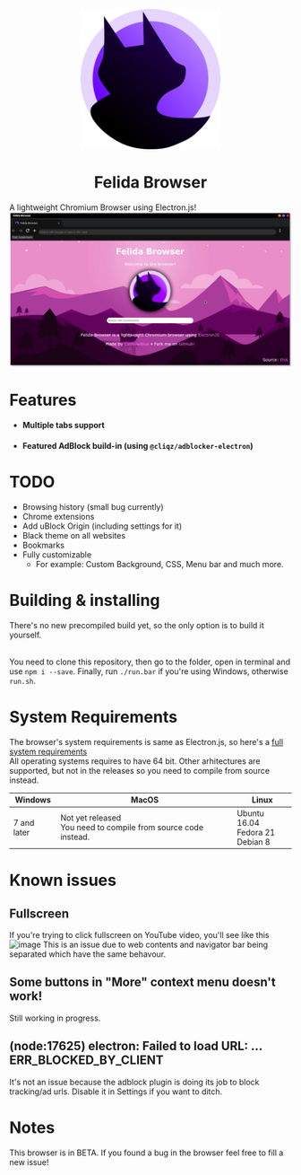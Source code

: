 <p align="center"><img width="250" height="250" src="./assets/icon.png" alt="Felida icon"></p>
<h1 align="center">Felida Browser</h1>
A lightweight Chromium Browser using Electron.js!<br>
<img src="./assets/screenshot.png" alt="Felida icon">

# Features

  - #### Multiple tabs support
  - #### Featured AdBlock build-in (using `@cliqz/adblocker-electron`)

# TODO
  - Browsing history (small bug currently)
  - Chrome extensions
  - Add uBlock Origin (including settings for it)
  - Black theme on all websites
  - Bookmarks
  - Fully customizable
    - For example: Custom Background, CSS, Menu bar and much more.

# Building & installing
There's no new precompiled build yet, so the only option is to build it yourself.<br><br>

You need to clone this repository, then go to the folder, open in terminal and use `npm i --save`. Finally, run `./run.bar` if you're using Windows, otherwise `run.sh`.
# System Requirements

The browser's system requirements is same as Electron.js, so here's a [full system requirements](https://stackoverflow.com/questions/36306450/what-is-minimum-system-requirements-to-run-electron-apps)<br>
All operating systems requires to have 64 bit. Other arhitectures are supported, but not in the releases so you need to compile from source instead.

| Windows | MacOS | Linux |
| --- | --- | --- |
| 7 and later | Not yet released<br>You need to compile from source code instead. | Ubuntu 16.04<br>Fedora 21<br>Debian 8 |

# Known issues
## Fullscreen
If you're trying to click fullscreen on YouTube video, you'll see like this ![image](https://user-images.githubusercontent.com/43247023/147974115-9eda335e-bc1f-43b8-b064-228753304c2f.png)
This is an issue due to web contents and navigator bar being separated which have the same behavour.

## Some buttons in "More" context menu doesn't work!
Still working in progress.

## (node:17625) electron: Failed to load URL: ... ERR_BLOCKED_BY_CLIENT
It's not an issue because the adblock plugin is doing its job to block tracking/ad urls. Disable it in Settings if you want to ditch.

# Notes

This browser is in BETA. If you found a bug in the browser feel free to fill a new issue! 

